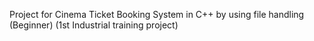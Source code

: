 Project for Cinema Ticket Booking System in C++ by using file handling (Beginner) (1st Industrial training project)
